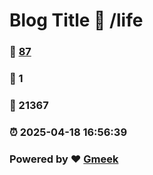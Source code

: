 # Blog Title :link: /life 
### :page_facing_up: [87](/life/tag.html) 
### :speech_balloon: 1 
### :hibiscus: 21367 
### :alarm_clock: 2025-04-18 16:56:39 
### Powered by :heart: [Gmeek](https://github.com/Meekdai/Gmeek)
